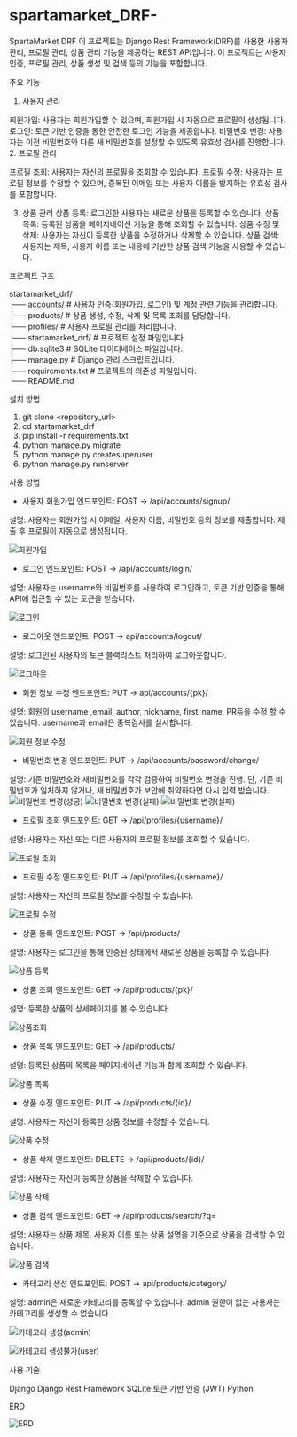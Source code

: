 # spartamarket_DRF-

SpartaMarket DRF
이 프로젝트는 Django Rest Framework(DRF)를 사용한 사용자 관리, 프로필 관리, 상품 관리 기능을 제공하는 REST API입니다. 이 프로젝트는 사용자 인증, 프로필 관리, 상품 생성 및 검색 등의 기능을 포함합니다.

주요 기능

1. 사용자 관리

회원가입: 사용자는 회원가입할 수 있으며, 회원가입 시 자동으로 프로필이 생성됩니다.
로그인: 토큰 기반 인증을 통한 안전한 로그인 기능을 제공합니다.
비밀번호 변경: 사용자는 이전 비밀번호와 다른 새 비밀번호를 설정할 수 있도록 유효성 검사를 진행합니다.
2. 프로필 관리

프로필 조회: 사용자는 자신의 프로필을 조회할 수 있습니다.
프로필 수정: 사용자는 프로필 정보를 수정할 수 있으며, 중복된 이메일 또는 사용자 이름을 방지하는 유효성 검사를 포함합니다.

3. 상품 관리
상품 등록: 로그인한 사용자는 새로운 상품을 등록할 수 있습니다.
상품 목록: 등록된 상품을 페이지네이션 기능을 통해 조회할 수 있습니다.
상품 수정 및 삭제: 사용자는 자신이 등록한 상품을 수정하거나 삭제할 수 있습니다.
상품 검색: 사용자는 제목, 사용자 이름 또는 내용에 기반한 상품 검색 기능을 사용할 수 있습니다.

프로젝트 구조

startamarket_drf/  
├── accounts/          # 사용자 인증(회원가입, 로그인) 및 계정 관련 기능을 관리합니다.  
├── products/          # 상품 생성, 수정, 삭제 및 목록 조회를 담당합니다.  
├── profiles/          # 사용자 프로필 관리를 처리합니다.  
├── startamarket_drf/  # 프로젝트 설정 파일입니다.  
├── db.sqlite3         # SQLite 데이터베이스 파일입니다.  
├── manage.py          # Django 관리 스크립트입니다.  
├── requirements.txt   # 프로젝트의 의존성 파일입니다.  
└── README.md          


설치 방법

1. git clone <repository_url>
2. cd startamarket_drf
3. pip install -r requirements.txt
4. python manage.py migrate
5. python manage.py createsuperuser
6. python manage.py runserver

사용 방법

- 사용자 회원가입
엔드포인트: POST -> /api/accounts/signup/

설명: 사용자는 회원가입 시 이메일, 사용자 이름, 비밀번호 등의 정보를 제출합니다. 제출 후 프로필이 자동으로 생성됩니다.

![회원가입](https://private-user-images.githubusercontent.com/173751168/365873219-00ea8c0a-61a8-4e07-a7bd-ce1cc1ca679e.png?jwt=eyJhbGciOiJIUzI1NiIsInR5cCI6IkpXVCJ9.eyJpc3MiOiJnaXRodWIuY29tIiwiYXVkIjoicmF3LmdpdGh1YnVzZXJjb250ZW50LmNvbSIsImtleSI6ImtleTUiLCJleHAiOjE3MjU5MzY0NjksIm5iZiI6MTcyNTkzNjE2OSwicGF0aCI6Ii8xNzM3NTExNjgvMzY1ODczMjE5LTAwZWE4YzBhLTYxYTgtNGUwNy1hN2JkLWNlMWNjMWNhNjc5ZS5wbmc_WC1BbXotQWxnb3JpdGhtPUFXUzQtSE1BQy1TSEEyNTYmWC1BbXotQ3JlZGVudGlhbD1BS0lBVkNPRFlMU0E1M1BRSzRaQSUyRjIwMjQwOTEwJTJGdXMtZWFzdC0xJTJGczMlMkZhd3M0X3JlcXVlc3QmWC1BbXotRGF0ZT0yMDI0MDkxMFQwMjQyNDlaJlgtQW16LUV4cGlyZXM9MzAwJlgtQW16LVNpZ25hdHVyZT00N2M1MmNhMzVhNzM0YWJhZTUwZjM2MDhjOTI3MTQxYjEzZjEzZjExNDA1OWZiNGM5Zjk4NTNmYzhhNTJlYTlhJlgtQW16LVNpZ25lZEhlYWRlcnM9aG9zdCZhY3Rvcl9pZD0wJmtleV9pZD0wJnJlcG9faWQ9MCJ9.MCoyRQ-UUi6I3Izr1gjE-XQSOu9UQhtlra8zJuhSvOY)

- 로그인
엔드포인트: POST -> /api/accounts/login/

설명: 사용자는 username와 비밀번호를 사용하여 로그인하고, 토큰 기반 인증을 통해 API에 접근할 수 있는 토큰을 받습니다.

![로그인](https://private-user-images.githubusercontent.com/173751168/365873172-377d39ff-e43b-463e-9418-3b932230aac8.png?jwt=eyJhbGciOiJIUzI1NiIsInR5cCI6IkpXVCJ9.eyJpc3MiOiJnaXRodWIuY29tIiwiYXVkIjoicmF3LmdpdGh1YnVzZXJjb250ZW50LmNvbSIsImtleSI6ImtleTUiLCJleHAiOjE3MjU5MzY2NjUsIm5iZiI6MTcyNTkzNjM2NSwicGF0aCI6Ii8xNzM3NTExNjgvMzY1ODczMTcyLTM3N2QzOWZmLWU0M2ItNDYzZS05NDE4LTNiOTMyMjMwYWFjOC5wbmc_WC1BbXotQWxnb3JpdGhtPUFXUzQtSE1BQy1TSEEyNTYmWC1BbXotQ3JlZGVudGlhbD1BS0lBVkNPRFlMU0E1M1BRSzRaQSUyRjIwMjQwOTEwJTJGdXMtZWFzdC0xJTJGczMlMkZhd3M0X3JlcXVlc3QmWC1BbXotRGF0ZT0yMDI0MDkxMFQwMjQ2MDVaJlgtQW16LUV4cGlyZXM9MzAwJlgtQW16LVNpZ25hdHVyZT05ZDIzZGEzY2Q2OTMzNmM0NWRmMTU0ZTE1NTEyOGM5YjZhNDRhNTE3MjYzNmRhYTZmM2M3Y2Y5ZjY0ZGFmOThmJlgtQW16LVNpZ25lZEhlYWRlcnM9aG9zdCZhY3Rvcl9pZD0wJmtleV9pZD0wJnJlcG9faWQ9MCJ9.-zHrbfrz8nLrccjQ0zjw8nEOx9LEkAqCZDxA8xNbt48)

- 로그아웃
엔드포인트: POST -> api/accounts/logout/

설명: 로그인된 사용자의 토큰 블랙리스트 처리하여 로그아웃합니다.

![로그아웃](https://private-user-images.githubusercontent.com/173751168/365873170-1e5c68f4-4b92-43d0-9b96-cdd0dd219777.png?jwt=eyJhbGciOiJIUzI1NiIsInR5cCI6IkpXVCJ9.eyJpc3MiOiJnaXRodWIuY29tIiwiYXVkIjoicmF3LmdpdGh1YnVzZXJjb250ZW50LmNvbSIsImtleSI6ImtleTUiLCJleHAiOjE3MjU5MzY2NjUsIm5iZiI6MTcyNTkzNjM2NSwicGF0aCI6Ii8xNzM3NTExNjgvMzY1ODczMTcwLTFlNWM2OGY0LTRiOTItNDNkMC05Yjk2LWNkZDBkZDIxOTc3Ny5wbmc_WC1BbXotQWxnb3JpdGhtPUFXUzQtSE1BQy1TSEEyNTYmWC1BbXotQ3JlZGVudGlhbD1BS0lBVkNPRFlMU0E1M1BRSzRaQSUyRjIwMjQwOTEwJTJGdXMtZWFzdC0xJTJGczMlMkZhd3M0X3JlcXVlc3QmWC1BbXotRGF0ZT0yMDI0MDkxMFQwMjQ2MDVaJlgtQW16LUV4cGlyZXM9MzAwJlgtQW16LVNpZ25hdHVyZT02YzBmZTZlZGNlYjE5YzllNDY0MTNjOGU0Njg5NmMxYjc3Yjc1NjVkNThmMGM2OWNhYzkxMDBjOTMzNmYwNjNiJlgtQW16LVNpZ25lZEhlYWRlcnM9aG9zdCZhY3Rvcl9pZD0wJmtleV9pZD0wJnJlcG9faWQ9MCJ9.IZ8sosa3C6_x0pTg_fj5sOPU2Xak-2A2k7356LAGR-k)


- 회원 정보 수정
엔드포인트: PUT -> api/accounts/{pk}/

설명: 회원의 username ,email, author, nickname, first_name, PR등을 수정 할 수 있습니다. username과 email은 중복검사를 실시합니다.

![회원 정보 수정](https://private-user-images.githubusercontent.com/173751168/365873215-b7e57428-4a6c-40f3-8984-a45ea818be00.png?jwt=eyJhbGciOiJIUzI1NiIsInR5cCI6IkpXVCJ9.eyJpc3MiOiJnaXRodWIuY29tIiwiYXVkIjoicmF3LmdpdGh1YnVzZXJjb250ZW50LmNvbSIsImtleSI6ImtleTUiLCJleHAiOjE3MjU5MzY2NjUsIm5iZiI6MTcyNTkzNjM2NSwicGF0aCI6Ii8xNzM3NTExNjgvMzY1ODczMjE1LWI3ZTU3NDI4LTRhNmMtNDBmMy04OTg0LWE0NWVhODE4YmUwMC5wbmc_WC1BbXotQWxnb3JpdGhtPUFXUzQtSE1BQy1TSEEyNTYmWC1BbXotQ3JlZGVudGlhbD1BS0lBVkNPRFlMU0E1M1BRSzRaQSUyRjIwMjQwOTEwJTJGdXMtZWFzdC0xJTJGczMlMkZhd3M0X3JlcXVlc3QmWC1BbXotRGF0ZT0yMDI0MDkxMFQwMjQ2MDVaJlgtQW16LUV4cGlyZXM9MzAwJlgtQW16LVNpZ25hdHVyZT01YzJhMzAyZTU2ZDdlMzcwMTM5NGJiY2U3MTYxZTUzOGUyOTE3YTE1ODBmZDFjOTAyYmI5N2JiYWY3MDk0OTI1JlgtQW16LVNpZ25lZEhlYWRlcnM9aG9zdCZhY3Rvcl9pZD0wJmtleV9pZD0wJnJlcG9faWQ9MCJ9.xbosduTMVky2gAmC_nT5_KGKuzu0bNTSgM4c2TROdkM)

- 비밀번호 변경
엔드포인트: PUT -> /api/accounts/password/change/

설명: 기존 비밀번호와 새비밀번호를 각각 검증하여 비밀번호 변경을 진행. 단, 기존 비밀번호가 일치하지 않거나, 새 비밀번호가 보안에 취약하다면 다시 입력 받습니다.
![비밀번호 변경(성공)](https://private-user-images.githubusercontent.com/173751168/365873176-12e350d0-97dc-46bd-bf86-64ea33e53c78.png?jwt=eyJhbGciOiJIUzI1NiIsInR5cCI6IkpXVCJ9.eyJpc3MiOiJnaXRodWIuY29tIiwiYXVkIjoicmF3LmdpdGh1YnVzZXJjb250ZW50LmNvbSIsImtleSI6ImtleTUiLCJleHAiOjE3MjU5MzY2NjUsIm5iZiI6MTcyNTkzNjM2NSwicGF0aCI6Ii8xNzM3NTExNjgvMzY1ODczMTc2LTEyZTM1MGQwLTk3ZGMtNDZiZC1iZjg2LTY0ZWEzM2U1M2M3OC5wbmc_WC1BbXotQWxnb3JpdGhtPUFXUzQtSE1BQy1TSEEyNTYmWC1BbXotQ3JlZGVudGlhbD1BS0lBVkNPRFlMU0E1M1BRSzRaQSUyRjIwMjQwOTEwJTJGdXMtZWFzdC0xJTJGczMlMkZhd3M0X3JlcXVlc3QmWC1BbXotRGF0ZT0yMDI0MDkxMFQwMjQ2MDVaJlgtQW16LUV4cGlyZXM9MzAwJlgtQW16LVNpZ25hdHVyZT1mYmYyZTM5NmUyYzY4MjJlMmQwYWFkMTM2YmU4YzU1NjBiYjNiMGVlNWI3OTM5MzM4YjZhYWE4MDk4YzRhNzkxJlgtQW16LVNpZ25lZEhlYWRlcnM9aG9zdCZhY3Rvcl9pZD0wJmtleV9pZD0wJnJlcG9faWQ9MCJ9.XS3mMFGtMYC0r1crO7SXmkjyAK8IaHMtbqB2XGndsD0)
![비밀번호 변경(실패)](https://private-user-images.githubusercontent.com/173751168/365873180-31008a90-995d-496e-adc1-99b9dbcf3fd3.png?jwt=eyJhbGciOiJIUzI1NiIsInR5cCI6IkpXVCJ9.eyJpc3MiOiJnaXRodWIuY29tIiwiYXVkIjoicmF3LmdpdGh1YnVzZXJjb250ZW50LmNvbSIsImtleSI6ImtleTUiLCJleHAiOjE3MjU5MzY2NjUsIm5iZiI6MTcyNTkzNjM2NSwicGF0aCI6Ii8xNzM3NTExNjgvMzY1ODczMTgwLTMxMDA4YTkwLTk5NWQtNDk2ZS1hZGMxLTk5YjlkYmNmM2ZkMy5wbmc_WC1BbXotQWxnb3JpdGhtPUFXUzQtSE1BQy1TSEEyNTYmWC1BbXotQ3JlZGVudGlhbD1BS0lBVkNPRFlMU0E1M1BRSzRaQSUyRjIwMjQwOTEwJTJGdXMtZWFzdC0xJTJGczMlMkZhd3M0X3JlcXVlc3QmWC1BbXotRGF0ZT0yMDI0MDkxMFQwMjQ2MDVaJlgtQW16LUV4cGlyZXM9MzAwJlgtQW16LVNpZ25hdHVyZT1jZGNiODg5OGViYWQ2MDJiN2JhYmE0MzIzYmQ1MTUzOTdlMzk4NzNkNjIyMmI3OTVlMGE3YWI0MTA3NjgzMTY3JlgtQW16LVNpZ25lZEhlYWRlcnM9aG9zdCZhY3Rvcl9pZD0wJmtleV9pZD0wJnJlcG9faWQ9MCJ9.I8KNaCmFTgCy8zpPDk_xsyeM19LN9DlirOykc5Ir8Pc)
![비밀번호 변경(실패)](https://private-user-images.githubusercontent.com/173751168/365873186-1b25a038-6bde-4618-865e-43f90e74e3d3.png?jwt=eyJhbGciOiJIUzI1NiIsInR5cCI6IkpXVCJ9.eyJpc3MiOiJnaXRodWIuY29tIiwiYXVkIjoicmF3LmdpdGh1YnVzZXJjb250ZW50LmNvbSIsImtleSI6ImtleTUiLCJleHAiOjE3MjU5MzY2NjUsIm5iZiI6MTcyNTkzNjM2NSwicGF0aCI6Ii8xNzM3NTExNjgvMzY1ODczMTg2LTFiMjVhMDM4LTZiZGUtNDYxOC04NjVlLTQzZjkwZTc0ZTNkMy5wbmc_WC1BbXotQWxnb3JpdGhtPUFXUzQtSE1BQy1TSEEyNTYmWC1BbXotQ3JlZGVudGlhbD1BS0lBVkNPRFlMU0E1M1BRSzRaQSUyRjIwMjQwOTEwJTJGdXMtZWFzdC0xJTJGczMlMkZhd3M0X3JlcXVlc3QmWC1BbXotRGF0ZT0yMDI0MDkxMFQwMjQ2MDVaJlgtQW16LUV4cGlyZXM9MzAwJlgtQW16LVNpZ25hdHVyZT0zM2IwNzgwMzcxOGJmYWJmMDVhNjQ5ZTg0NGJkNWE1ZDhiODZkODliYzY2YWVhNmFiM2RiMzUyOGFkOWNlOGI1JlgtQW16LVNpZ25lZEhlYWRlcnM9aG9zdCZhY3Rvcl9pZD0wJmtleV9pZD0wJnJlcG9faWQ9MCJ9.C0j9VV2CVRW9WpJUSje5h5B49PwpXsKefhMVLkXq9kQ)

- 프로필 조회
엔드포인트: GET -> /api/profiles/{username}/

설명: 사용자는 자신 또는 다른 사용자의 프로필 정보를 조회할 수 있습니다.

![프로필 조회](https://private-user-images.githubusercontent.com/173751168/365873207-f79fd72a-336b-4f83-a47c-d5521bdb3e33.png?jwt=eyJhbGciOiJIUzI1NiIsInR5cCI6IkpXVCJ9.eyJpc3MiOiJnaXRodWIuY29tIiwiYXVkIjoicmF3LmdpdGh1YnVzZXJjb250ZW50LmNvbSIsImtleSI6ImtleTUiLCJleHAiOjE3MjU5MzY2NjUsIm5iZiI6MTcyNTkzNjM2NSwicGF0aCI6Ii8xNzM3NTExNjgvMzY1ODczMjA3LWY3OWZkNzJhLTMzNmItNGY4My1hNDdjLWQ1NTIxYmRiM2UzMy5wbmc_WC1BbXotQWxnb3JpdGhtPUFXUzQtSE1BQy1TSEEyNTYmWC1BbXotQ3JlZGVudGlhbD1BS0lBVkNPRFlMU0E1M1BRSzRaQSUyRjIwMjQwOTEwJTJGdXMtZWFzdC0xJTJGczMlMkZhd3M0X3JlcXVlc3QmWC1BbXotRGF0ZT0yMDI0MDkxMFQwMjQ2MDVaJlgtQW16LUV4cGlyZXM9MzAwJlgtQW16LVNpZ25hdHVyZT1jNTJlNWVlZTBhODgxMDg2MDk3YmNjNDBkNmNiYWExNjU1YzBhYjM0NjcwOWNiNWQwYTNlMDc3M2VjMGUzZjI4JlgtQW16LVNpZ25lZEhlYWRlcnM9aG9zdCZhY3Rvcl9pZD0wJmtleV9pZD0wJnJlcG9faWQ9MCJ9.V8-oOyNwMWoxY752EQkqHETmc1TlTjlAu4Dk8SrqEU4)

- 프로필 수정
엔드포인트: PUT -> /api/profiles/{username}/

설명: 사용자는 자신의 프로필 정보를 수정할 수 있습니다.

![프로필 수정](https://private-user-images.githubusercontent.com/173751168/365873204-d7b55e56-294d-41a8-bcbe-840f46bb26bd.png?jwt=eyJhbGciOiJIUzI1NiIsInR5cCI6IkpXVCJ9.eyJpc3MiOiJnaXRodWIuY29tIiwiYXVkIjoicmF3LmdpdGh1YnVzZXJjb250ZW50LmNvbSIsImtleSI6ImtleTUiLCJleHAiOjE3MjU5MzY2NjUsIm5iZiI6MTcyNTkzNjM2NSwicGF0aCI6Ii8xNzM3NTExNjgvMzY1ODczMjA0LWQ3YjU1ZTU2LTI5NGQtNDFhOC1iY2JlLTg0MGY0NmJiMjZiZC5wbmc_WC1BbXotQWxnb3JpdGhtPUFXUzQtSE1BQy1TSEEyNTYmWC1BbXotQ3JlZGVudGlhbD1BS0lBVkNPRFlMU0E1M1BRSzRaQSUyRjIwMjQwOTEwJTJGdXMtZWFzdC0xJTJGczMlMkZhd3M0X3JlcXVlc3QmWC1BbXotRGF0ZT0yMDI0MDkxMFQwMjQ2MDVaJlgtQW16LUV4cGlyZXM9MzAwJlgtQW16LVNpZ25hdHVyZT0xOTc5MzNhYTU0MDUyOTIzNmQ5NmFiYTc1NGYwMDhkYTA3ZDY3Yzc5N2IwZjNjOTJlOTIwMjMxM2RiNWUyMjhkJlgtQW16LVNpZ25lZEhlYWRlcnM9aG9zdCZhY3Rvcl9pZD0wJmtleV9pZD0wJnJlcG9faWQ9MCJ9.7-TJhPbGXTXCRdFWy0ZE6zYe3hHIBH2zbxmu3bi-jQw)

- 상품 등록
엔드포인트: POST -> /api/products/

설명: 사용자는 로그인을 통해 인증된 상태에서 새로운 상품을 등록할 수 있습니다.

![상품 등록](https://private-user-images.githubusercontent.com/173751168/365873191-f4c92a75-a891-49d7-9e9a-52993dcca1b0.png?jwt=eyJhbGciOiJIUzI1NiIsInR5cCI6IkpXVCJ9.eyJpc3MiOiJnaXRodWIuY29tIiwiYXVkIjoicmF3LmdpdGh1YnVzZXJjb250ZW50LmNvbSIsImtleSI6ImtleTUiLCJleHAiOjE3MjU5MzY2NjUsIm5iZiI6MTcyNTkzNjM2NSwicGF0aCI6Ii8xNzM3NTExNjgvMzY1ODczMTkxLWY0YzkyYTc1LWE4OTEtNDlkNy05ZTlhLTUyOTkzZGNjYTFiMC5wbmc_WC1BbXotQWxnb3JpdGhtPUFXUzQtSE1BQy1TSEEyNTYmWC1BbXotQ3JlZGVudGlhbD1BS0lBVkNPRFlMU0E1M1BRSzRaQSUyRjIwMjQwOTEwJTJGdXMtZWFzdC0xJTJGczMlMkZhd3M0X3JlcXVlc3QmWC1BbXotRGF0ZT0yMDI0MDkxMFQwMjQ2MDVaJlgtQW16LUV4cGlyZXM9MzAwJlgtQW16LVNpZ25hdHVyZT03MTE0ZjA5MzM2ZDVhOWIwZjE0YjI1OTM5YzFkZTQwZDE1YjFhOWY5MmVlYThiODBmZmQ5NzgzOTcxZjcwMDYwJlgtQW16LVNpZ25lZEhlYWRlcnM9aG9zdCZhY3Rvcl9pZD0wJmtleV9pZD0wJnJlcG9faWQ9MCJ9.hyDam015KJ_KbbEtTpN9D9YjaT3G_ppaBZuRdAZERxs)


- 상품 조회
엔드포인트: GET -> /api/products/{pk}/

설명: 등록한 상품의 상세페이지를 볼 수 있습니다.

![상품조회](https://private-user-images.githubusercontent.com/173751168/365873166-985faa83-2975-4566-ac78-71da1b53e054.png?jwt=eyJhbGciOiJIUzI1NiIsInR5cCI6IkpXVCJ9.eyJpc3MiOiJnaXRodWIuY29tIiwiYXVkIjoicmF3LmdpdGh1YnVzZXJjb250ZW50LmNvbSIsImtleSI6ImtleTUiLCJleHAiOjE3MjU5MzY2NjUsIm5iZiI6MTcyNTkzNjM2NSwicGF0aCI6Ii8xNzM3NTExNjgvMzY1ODczMTY2LTk4NWZhYTgzLTI5NzUtNDU2Ni1hYzc4LTcxZGExYjUzZTA1NC5wbmc_WC1BbXotQWxnb3JpdGhtPUFXUzQtSE1BQy1TSEEyNTYmWC1BbXotQ3JlZGVudGlhbD1BS0lBVkNPRFlMU0E1M1BRSzRaQSUyRjIwMjQwOTEwJTJGdXMtZWFzdC0xJTJGczMlMkZhd3M0X3JlcXVlc3QmWC1BbXotRGF0ZT0yMDI0MDkxMFQwMjQ2MDVaJlgtQW16LUV4cGlyZXM9MzAwJlgtQW16LVNpZ25hdHVyZT1lZjg2MTIzNDkxMWY3ZjU4YWNlZWE1NjVjNjRmYTA3ZjhiNjE5YTMzNWVhMzI4ZTIxNjk3ZTA4ZDJiODU0NzczJlgtQW16LVNpZ25lZEhlYWRlcnM9aG9zdCZhY3Rvcl9pZD0wJmtleV9pZD0wJnJlcG9faWQ9MCJ9.SIpRNMuXMViDF0cvRjOPeKgWrVF8fTpDtPdFbUEMz7A)



- 상품 목록
엔드포인트: GET -> /api/products/

설명: 등록된 상품의 목록을 페이지네이션 기능과 함께 조회할 수 있습니다.

![상품 목록](https://private-user-images.githubusercontent.com/173751168/365873196-85952624-2b99-4fb4-995a-aeb2143f3708.png?jwt=eyJhbGciOiJIUzI1NiIsInR5cCI6IkpXVCJ9.eyJpc3MiOiJnaXRodWIuY29tIiwiYXVkIjoicmF3LmdpdGh1YnVzZXJjb250ZW50LmNvbSIsImtleSI6ImtleTUiLCJleHAiOjE3MjU5MzY2NjUsIm5iZiI6MTcyNTkzNjM2NSwicGF0aCI6Ii8xNzM3NTExNjgvMzY1ODczMTk2LTg1OTUyNjI0LTJiOTktNGZiNC05OTVhLWFlYjIxNDNmMzcwOC5wbmc_WC1BbXotQWxnb3JpdGhtPUFXUzQtSE1BQy1TSEEyNTYmWC1BbXotQ3JlZGVudGlhbD1BS0lBVkNPRFlMU0E1M1BRSzRaQSUyRjIwMjQwOTEwJTJGdXMtZWFzdC0xJTJGczMlMkZhd3M0X3JlcXVlc3QmWC1BbXotRGF0ZT0yMDI0MDkxMFQwMjQ2MDVaJlgtQW16LUV4cGlyZXM9MzAwJlgtQW16LVNpZ25hdHVyZT0yYTk3NDQzYjA3YmJjMjFiYjQwMDM0ZDI2NjcxMzQzYTBiODhmMDRlNjdjYjI2MTc0MDBiNTE0OTIzZDc3ZWNlJlgtQW16LVNpZ25lZEhlYWRlcnM9aG9zdCZhY3Rvcl9pZD0wJmtleV9pZD0wJnJlcG9faWQ9MCJ9.z4plTc5f5_hliuo3EAr0ZLT9Zpr01V76zcbxVpP1ONI)

- 상품 수정
엔드포인트: PUT -> /api/products/{id}/

설명: 사용자는 자신이 등록한 상품 정보를 수정할 수 있습니다.

![상품 수정](https://private-user-images.githubusercontent.com/173751168/365873164-54943ee4-6d3c-4ab7-bcf3-5ea805ed759e.png?jwt=eyJhbGciOiJIUzI1NiIsInR5cCI6IkpXVCJ9.eyJpc3MiOiJnaXRodWIuY29tIiwiYXVkIjoicmF3LmdpdGh1YnVzZXJjb250ZW50LmNvbSIsImtleSI6ImtleTUiLCJleHAiOjE3MjU5MzY2NjUsIm5iZiI6MTcyNTkzNjM2NSwicGF0aCI6Ii8xNzM3NTExNjgvMzY1ODczMTY0LTU0OTQzZWU0LTZkM2MtNGFiNy1iY2YzLTVlYTgwNWVkNzU5ZS5wbmc_WC1BbXotQWxnb3JpdGhtPUFXUzQtSE1BQy1TSEEyNTYmWC1BbXotQ3JlZGVudGlhbD1BS0lBVkNPRFlMU0E1M1BRSzRaQSUyRjIwMjQwOTEwJTJGdXMtZWFzdC0xJTJGczMlMkZhd3M0X3JlcXVlc3QmWC1BbXotRGF0ZT0yMDI0MDkxMFQwMjQ2MDVaJlgtQW16LUV4cGlyZXM9MzAwJlgtQW16LVNpZ25hdHVyZT1lNDcyNjFmZTc1NTM3ODNkODIzOWNiNjlmZWY2N2M4NWVkYTI5ODg3NzY2MzUzOWQ0ODFiZmMyNjRkYjRmYTE3JlgtQW16LVNpZ25lZEhlYWRlcnM9aG9zdCZhY3Rvcl9pZD0wJmtleV9pZD0wJnJlcG9faWQ9MCJ9.5sl5rSA6D8Z7SzxUrUjdau5uYtyIZVwUGhMStVrvhKg)

- 상품 삭제
엔드포인트: DELETE -> /api/products/{id}/

설명: 사용자는 자신이 등록한 상품을 삭제할 수 있습니다.

![상품 삭제](https://private-user-images.githubusercontent.com/173751168/365873188-a26adf1c-a56f-4bda-8911-785e958d3420.png?jwt=eyJhbGciOiJIUzI1NiIsInR5cCI6IkpXVCJ9.eyJpc3MiOiJnaXRodWIuY29tIiwiYXVkIjoicmF3LmdpdGh1YnVzZXJjb250ZW50LmNvbSIsImtleSI6ImtleTUiLCJleHAiOjE3MjU5MzY2NjUsIm5iZiI6MTcyNTkzNjM2NSwicGF0aCI6Ii8xNzM3NTExNjgvMzY1ODczMTg4LWEyNmFkZjFjLWE1NmYtNGJkYS04OTExLTc4NWU5NThkMzQyMC5wbmc_WC1BbXotQWxnb3JpdGhtPUFXUzQtSE1BQy1TSEEyNTYmWC1BbXotQ3JlZGVudGlhbD1BS0lBVkNPRFlMU0E1M1BRSzRaQSUyRjIwMjQwOTEwJTJGdXMtZWFzdC0xJTJGczMlMkZhd3M0X3JlcXVlc3QmWC1BbXotRGF0ZT0yMDI0MDkxMFQwMjQ2MDVaJlgtQW16LUV4cGlyZXM9MzAwJlgtQW16LVNpZ25hdHVyZT1iNjRlZmJjMGYwMjYxYjljODBlODYxNmQ1ODRhNGFlOTM0YWQzODYwNmYwMGZiNmQ2YjRlYjZkNDUyZGMwYzE3JlgtQW16LVNpZ25lZEhlYWRlcnM9aG9zdCZhY3Rvcl9pZD0wJmtleV9pZD0wJnJlcG9faWQ9MCJ9.NvKGBBJyCm5NOc4QgeQ81KzvaGz05V5dv2ohOFSF8TA)

- 상품 검색
엔드포인트: GET -> /api/products/search/?q=<query>

설명: 사용자는 상품 제목, 사용자 이름 또는 상품 설명을 기준으로 상품을 검색할 수 있습니다.

![상품 검색](https://private-user-images.githubusercontent.com/173751168/365873161-833eba7e-8e6a-4fd4-871e-7845a1659dc7.png?jwt=eyJhbGciOiJIUzI1NiIsInR5cCI6IkpXVCJ9.eyJpc3MiOiJnaXRodWIuY29tIiwiYXVkIjoicmF3LmdpdGh1YnVzZXJjb250ZW50LmNvbSIsImtleSI6ImtleTUiLCJleHAiOjE3MjU5MzY2NjUsIm5iZiI6MTcyNTkzNjM2NSwicGF0aCI6Ii8xNzM3NTExNjgvMzY1ODczMTYxLTgzM2ViYTdlLThlNmEtNGZkNC04NzFlLTc4NDVhMTY1OWRjNy5wbmc_WC1BbXotQWxnb3JpdGhtPUFXUzQtSE1BQy1TSEEyNTYmWC1BbXotQ3JlZGVudGlhbD1BS0lBVkNPRFlMU0E1M1BRSzRaQSUyRjIwMjQwOTEwJTJGdXMtZWFzdC0xJTJGczMlMkZhd3M0X3JlcXVlc3QmWC1BbXotRGF0ZT0yMDI0MDkxMFQwMjQ2MDVaJlgtQW16LUV4cGlyZXM9MzAwJlgtQW16LVNpZ25hdHVyZT1kZmM5YzM3ZmE4MWJkZDk5OGM0MzUzZWNhNjE3MDYyN2E4Nzk4NzJiMmU3ZmZmNmRjN2Y2NmJlYTViY2MxNTVjJlgtQW16LVNpZ25lZEhlYWRlcnM9aG9zdCZhY3Rvcl9pZD0wJmtleV9pZD0wJnJlcG9faWQ9MCJ9.i-23cZ4B65ZAmQC6wvaCYqdR3azZXTthcPrgPysU9uY)



- 카테고리 생성
엔드포인트: POST -> api/products/category/

설명: admin은 새로운 카테고리를 등록할 수 있습니다. admin 권한이 없는 사용자는 카테고리를 생성할 수 없습니다

![카테고리 생성(admin)](https://private-user-images.githubusercontent.com/173751168/365873157-d4196d4c-d8a7-4939-83ef-5278b90979cf.png?jwt=eyJhbGciOiJIUzI1NiIsInR5cCI6IkpXVCJ9.eyJpc3MiOiJnaXRodWIuY29tIiwiYXVkIjoicmF3LmdpdGh1YnVzZXJjb250ZW50LmNvbSIsImtleSI6ImtleTUiLCJleHAiOjE3MjU5MzgwOTEsIm5iZiI6MTcyNTkzNzc5MSwicGF0aCI6Ii8xNzM3NTExNjgvMzY1ODczMTU3LWQ0MTk2ZDRjLWQ4YTctNDkzOS04M2VmLTUyNzhiOTA5NzljZi5wbmc_WC1BbXotQWxnb3JpdGhtPUFXUzQtSE1BQy1TSEEyNTYmWC1BbXotQ3JlZGVudGlhbD1BS0lBVkNPRFlMU0E1M1BRSzRaQSUyRjIwMjQwOTEwJTJGdXMtZWFzdC0xJTJGczMlMkZhd3M0X3JlcXVlc3QmWC1BbXotRGF0ZT0yMDI0MDkxMFQwMzA5NTFaJlgtQW16LUV4cGlyZXM9MzAwJlgtQW16LVNpZ25hdHVyZT05NWU3ZjllOTIwY2M2YjQ4OTQ1ZGQ3MGMwNjYzYWVmOWVjNTM4ODExZmQ5NmIxNGE1NTk4NDk4NGRiZDBkMmUwJlgtQW16LVNpZ25lZEhlYWRlcnM9aG9zdCZhY3Rvcl9pZD0wJmtleV9pZD0wJnJlcG9faWQ9MCJ9.n287V-uBtvRI0zcHlbUl5Lukd5z-wQr-gBBwz5fW30Q)

![카테고리 생성불가(user)](https://private-user-images.githubusercontent.com/173751168/365873201-60b94298-8ec4-4feb-9ff7-ef62f30db3b6.png?jwt=eyJhbGciOiJIUzI1NiIsInR5cCI6IkpXVCJ9.eyJpc3MiOiJnaXRodWIuY29tIiwiYXVkIjoicmF3LmdpdGh1YnVzZXJjb250ZW50LmNvbSIsImtleSI6ImtleTUiLCJleHAiOjE3MjU5MzgwOTEsIm5iZiI6MTcyNTkzNzc5MSwicGF0aCI6Ii8xNzM3NTExNjgvMzY1ODczMjAxLTYwYjk0Mjk4LThlYzQtNGZlYi05ZmY3LWVmNjJmMzBkYjNiNi5wbmc_WC1BbXotQWxnb3JpdGhtPUFXUzQtSE1BQy1TSEEyNTYmWC1BbXotQ3JlZGVudGlhbD1BS0lBVkNPRFlMU0E1M1BRSzRaQSUyRjIwMjQwOTEwJTJGdXMtZWFzdC0xJTJGczMlMkZhd3M0X3JlcXVlc3QmWC1BbXotRGF0ZT0yMDI0MDkxMFQwMzA5NTFaJlgtQW16LUV4cGlyZXM9MzAwJlgtQW16LVNpZ25hdHVyZT0zZjg2MjlkM2JhNjg2NGIwZjQzZWNhMzliYTZhZWNjZThlYmI3YTI5NjY4NDcyMWI1OTAzNDhlMWU3NzgyN2FjJlgtQW16LVNpZ25lZEhlYWRlcnM9aG9zdCZhY3Rvcl9pZD0wJmtleV9pZD0wJnJlcG9faWQ9MCJ9.xjywVKBkj2RREeKftaz-5q4SJHRJgXgy-0-kOktbNqU)

사용 기술

Django
Django Rest Framework
SQLite
토큰 기반 인증 (JWT)
Python


ERD

![ERD](https://private-user-images.githubusercontent.com/173751168/365884256-00614fac-ebe0-4f58-a713-a825d242ad8f.png?jwt=eyJhbGciOiJIUzI1NiIsInR5cCI6IkpXVCJ9.eyJpc3MiOiJnaXRodWIuY29tIiwiYXVkIjoicmF3LmdpdGh1YnVzZXJjb250ZW50LmNvbSIsImtleSI6ImtleTUiLCJleHAiOjE3MjU5Mzk5NjQsIm5iZiI6MTcyNTkzOTY2NCwicGF0aCI6Ii8xNzM3NTExNjgvMzY1ODg0MjU2LTAwNjE0ZmFjLWViZTAtNGY1OC1hNzEzLWE4MjVkMjQyYWQ4Zi5wbmc_WC1BbXotQWxnb3JpdGhtPUFXUzQtSE1BQy1TSEEyNTYmWC1BbXotQ3JlZGVudGlhbD1BS0lBVkNPRFlMU0E1M1BRSzRaQSUyRjIwMjQwOTEwJTJGdXMtZWFzdC0xJTJGczMlMkZhd3M0X3JlcXVlc3QmWC1BbXotRGF0ZT0yMDI0MDkxMFQwMzQxMDRaJlgtQW16LUV4cGlyZXM9MzAwJlgtQW16LVNpZ25hdHVyZT00NjFjZDI0YWY0NjE1N2UyYmYyNzc5ZTU3MDQzNzc0Mzg4OGU1MmYyMWE1MDVkYmFkY2M0NWFhZGQ2ZGIzMTE2JlgtQW16LVNpZ25lZEhlYWRlcnM9aG9zdCZhY3Rvcl9pZD0wJmtleV9pZD0wJnJlcG9faWQ9MCJ9.M9M-3QRAEwJXeZrb9F_r9hwbFkmEQSOYIgBnaWpRUNo)